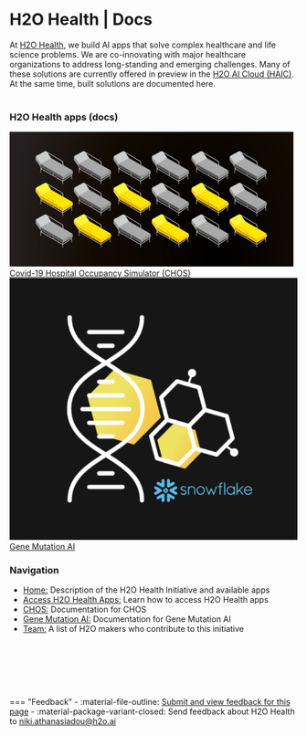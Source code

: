 <h1 class="home-page-title"> H2O Health | Docs</h1>
<p style="margin-bottom: 40px;">
At <a href="https://h2o.ai/solutions/industry/health/" target="_blank" >H2O Health</a>, we build AI apps that solve complex healthcare and life science problems. We are co-innovating with major healthcare organizations to address long-standing and emerging challenges. Many of these solutions are currently offered in preview in the <a href="https://cloud.h2o.ai/login?referer=%2F" target="_blank" >H2O AI Cloud (HAIC)</a>. At the same time, built solutions are documented here. 
</p>

<h3 class="suite-title">H2O Health apps (docs)</h3>

<div class="home-suite-container">
  <a href="./epidemiology/covid_19_hospital_occupancy_simulator/overview/" class="home-app-link">
    <img src="assets/index/logo_chos.png#shadow" class="home-app-logo" />
    <span>Covid-19 Hospital Occupancy Simulator (CHOS)</span>
  </a>
  <a href="./gene_mutation/overview/" class="home-app-link">
    <img src="assets/index/gene-mutation-ai-logo.png#shadow" class="home-app-logo" />
    <span>Gene Mutation AI</span>
  </a>
</div>

<h3 class="suite-title">Navigation</h3>
<ul style="margin-bottom: 80px;">
  <li>
    <span><a class="table-of-contents-link" href="/h2o-health/">Home:</a> Description of the H2O Health Initiative and available apps</span>
  </li>
  <li>
    <span><a class="table-of-contents-link" href="/h2o-health/access_h2o_health_apps/">Access H2O Health Apps:</a> Learn how to access H2O Health apps</span>
  </li>
  <li>
    <span><a class="table-of-contents-link" href="/h2o-health/epidemiology/covid_19_hospital_occupancy_simulator/overview/">CHOS:</a> Documentation for CHOS</span>
  </li>
  <li>
    <span><a class="table-of-contents-link" href="/gene_mutation/overview/">Gene Mutation AI:</a> Documentation for Gene Mutation AI</span>
  </li>
  <li>
    <span><a class="table-of-contents-link" href="/h2o-health/team/">Team:</a> A list of H2O makers who contribute to this initiative</span>
  </li>
</ul>


<br>

=== "Feedback"
    - :material-file-outline: <a href="https://github.com/h2oai/h2o-health/issues/new?assignees=5675sp&labels=h2o_health%2Fdocumentation&template=general_documentation_feedback.md&title=%5BH2O+Health+DOCS%5D" target="_blank">Submit and view feedback for this page</a>
    - :material-package-variant-closed: Send feedback about H2O Health to <niki.athanasiadou@h2o.ai>

